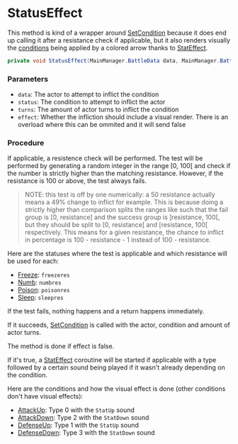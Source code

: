 # StatusEffect
This method is kind of a wrapper around [SetCondition](SetCondition.md) because it does end up calling it after a resistance check if applicable, but it also renders visually the [conditions](../Conditions.md) being applied by a colored arrow thanks to [StatEffect](../../Visual%20rendering/StatEffect.md).

```cs
private void StatusEffect(MainManager.BattleData data, MainManager.BattleCondition status, int turns, bool effect)
```

### Parameters

- `data`: The actor to attempt to inflict the condition
- `status`: The condition to attempt to inflict the actor
- `turns`: The amount of actor turns to inflict the condition
- `effect`: Whether the infliction should include a visual render. There is an overload where this can be ommited and it will send false

### Procedure

If applicable, a resistence check will be performed. The test will be performed by generating a random integer in the range \[0, 100\[ and check if the number is strictly higher than the matching resistance. However, if the resistance is 100 or above, the test always fails.

> NOTE: this test is off by one numerically: a 50 resistance actually means a 49% change to inflict for example. This is because doing a strictly higher than comparison splits the ranges like such that the fail group is \[0, resistance\] and the success group is \]resistance, 100\[, but they should be split to \[0, resistance\[ and \[resistance, 100\[ respectively. This means for a given resistance, the chance to inflict in percentage is 100 - resistance - 1 instead of 100 - resistance.

Here are the statuses where the test is applicable and which resistance will be used for each:

- [Freeze](../BattleCondition/Freeze.md): `freezeres`
- [Numb](../BattleCondition/Numb.md): `numbres`
- [Poison](../BattleCondition/Poison.md): `poisonres`
- [Sleep](../BattleCondition/Sleep.md): `sleepres`

If the test fails, nothing happens and a return happens immediately.

If it succeeds, [SetCondition](SetCondition.md) is called with the actor, condition and amount of actor turns.

The method is done if effect is false.

If it's true, a [StatEffect](../../Visual%20rendering/StatEffect.md) coroutine will be started if applicable with a type followed by a certain sound being played if it wasn't already depending on the condition.

Here are the conditions and how the visual effect is done (other conditions don't have visual effects):

- [AttackUp](../BattleCondition/AttackUp.md): Type 0 with the `StatUp` sound
- [AttackDown](../BattleCondition/AttackDown.md): Type 2 with the `StatDown` sound
- [DefenseUp](../BattleCondition/DefenseUp.md): Type 1 with the `StatUp` sound
- [DefenseDown](../BattleCondition/DefenseDown.md): Type 3 with the `StatDown` sound
